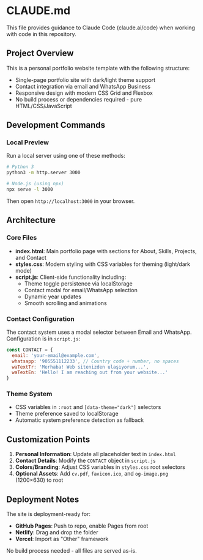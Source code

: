 # CLAUDE.md

This file provides guidance to Claude Code (claude.ai/code) when working with code in this repository.

## Project Overview

This is a personal portfolio website template with the following structure:
- Single-page portfolio site with dark/light theme support
- Contact integration via email and WhatsApp Business
- Responsive design with modern CSS Grid and Flexbox
- No build process or dependencies required - pure HTML/CSS/JavaScript

## Development Commands

### Local Preview
Run a local server using one of these methods:

```bash
# Python 3
python3 -m http.server 3000

# Node.js (using npx)
npx serve -l 3000
```

Then open `http://localhost:3000` in your browser.

## Architecture

### Core Files
- **index.html**: Main portfolio page with sections for About, Skills, Projects, and Contact
- **styles.css**: Modern styling with CSS variables for theming (light/dark mode)
- **script.js**: Client-side functionality including:
  - Theme toggle persistence via localStorage
  - Contact modal for email/WhatsApp selection
  - Dynamic year updates
  - Smooth scrolling and animations

### Contact Configuration
The contact system uses a modal selector between Email and WhatsApp. Configuration is in `script.js`:

```javascript
const CONTACT = {
  email: 'your-email@example.com',
  whatsapp: '905551112233', // Country code + number, no spaces
  waTextTr: 'Merhaba! Web sitenizden ulaşıyorum...',
  waTextEn: 'Hello! I am reaching out from your website...'
}
```

### Theme System
- CSS variables in `:root` and `[data-theme="dark"]` selectors
- Theme preference saved to localStorage
- Automatic system preference detection as fallback

## Customization Points

1. **Personal Information**: Update all placeholder text in `index.html`
2. **Contact Details**: Modify the `CONTACT` object in `script.js`
3. **Colors/Branding**: Adjust CSS variables in `styles.css` root selectors
4. **Optional Assets**: Add `cv.pdf`, `favicon.ico`, and `og-image.png` (1200×630) to root

## Deployment Notes

The site is deployment-ready for:
- **GitHub Pages**: Push to repo, enable Pages from root
- **Netlify**: Drag and drop the folder
- **Vercel**: Import as "Other" framework

No build process needed - all files are served as-is.